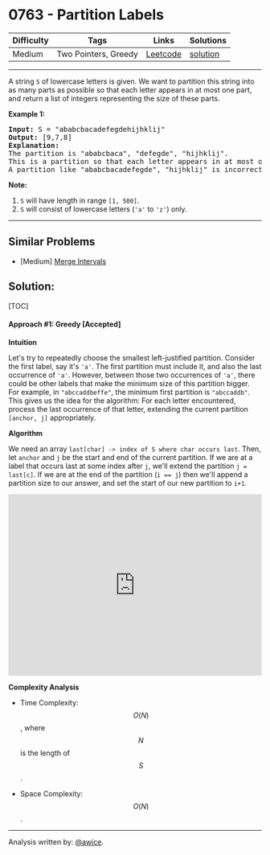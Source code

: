 # 0763 - Partition Labels

Difficulty  | Tags | Links | Solutions
----------- | ---- | ----- | -----
Medium | Two Pointers, Greedy | [Leetcode](https://leetcode.com/problems/partition-labels) | [solution](https://leetcode.com/problems/partition-labels/solution/)


-----------

<p>
A string <code>S</code> of lowercase letters is given.  We want to partition this string into as many parts as possible so that each letter appears in at most one part, and return a list of integers representing the size of these parts.
</p><p>

<p><b>Example 1:</b><br />
<pre>
<b>Input:</b> S = "ababcbacadefegdehijhklij"
<b>Output:</b> [9,7,8]
<b>Explanation:</b>
The partition is "ababcbaca", "defegde", "hijhklij".
This is a partition so that each letter appears in at most one part.
A partition like "ababcbacadefegde", "hijhklij" is incorrect, because it splits S into less parts.
</pre>
</p>

<p><b>Note:</b><br><ol>
<li><code>S</code> will have length in range <code>[1, 500]</code>.</li>
<li><code>S</code> will consist of lowercase letters (<code>'a'</code> to <code>'z'</code>) only.</li>
</ol></p>

-----------


## Similar Problems

- [Medium] [Merge Intervals](merge-intervals)




## Solution:

[TOC]

#### Approach #1: Greedy [Accepted]

**Intuition**

Let's try to repeatedly choose the smallest left-justified partition.
Consider the first label, say it's `'a'`.  The first partition must include it, and also the last occurrence of `'a'`.
However, between those two occurrences of `'a'`, there could be other labels that make the minimum size of this partition bigger.  For example, in `"abccaddbeffe"`, the minimum first partition is `"abccaddb"`. 
This gives us the idea for the algorithm:  For each letter encountered, process the last occurrence of that letter, extending the current partition `[anchor, j]` appropriately.

**Algorithm**

We need an array `last[char] -> index of S where char occurs last`.
Then, let `anchor` and `j` be the start and end of the current partition.
If we are at a label that occurs last at some index after `j`, we'll extend the partition `j = last[c]`.  If we are at the end of the partition (`i == j`) then we'll append a partition size to our answer, and set the start of our new partition to `i+1`.

<iframe src="https://leetcode.com/playground/sSLPrXHh/shared" frameBorder="0" width="100%" height="361" name="sSLPrXHh"></iframe>

**Complexity Analysis**

* Time Complexity: $$O(N)$$, where $$N$$ is the length of $$S$$.

* Space Complexity: $$O(N)$$.

---
Analysis written by: [@awice](https://leetcode.com/awice).
